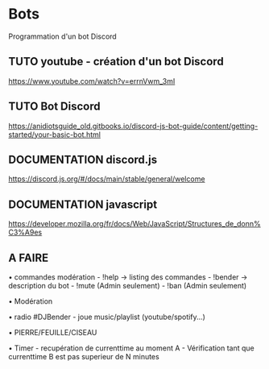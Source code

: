 # Bots
Programmation d'un bot Discord


TUTO youtube - création d'un bot Discord
-----------------------------------------
https://www.youtube.com/watch?v=errnVwm_3mI

TUTO Bot Discord
-----------------------------------------
https://anidiotsguide_old.gitbooks.io/discord-js-bot-guide/content/getting-started/your-basic-bot.html

DOCUMENTATION discord.js
-----------------------------------------
https://discord.js.org/#/docs/main/stable/general/welcome

DOCUMENTATION javascript
-----------------------------------------
https://developer.mozilla.org/fr/docs/Web/JavaScript/Structures_de_donn%C3%A9es

A FAIRE
-----------------------------------------

• commandes modération
	- !help -> listing des commandes
	- !bender -> description du bot
	- !mute (Admin seulement)
	- !ban (Admin seulement)

• Modération

• radio #DJBender
	- joue music/playlist (youtube/spotify...)

• PIERRE/FEUILLE/CISEAU

• Timer
	- recupération de currenttime au moment A
		- Vérification tant que currenttime B est pas superieur de N minutes
